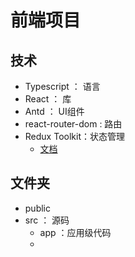 # 前端项目

## 技术

- Typescript ： 语言
- React ： 库
- Antd ： UI组件
- react-router-dom : 路由
- Redux Toolkit：状态管理
  - [文档](https://redux-toolkit.js.org/tutorials/quick-start)

## 文件夹

- public
- src ： 源码
  - app ：应用级代码
  - 
